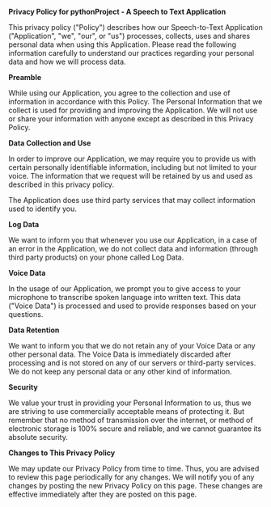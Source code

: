 **Privacy Policy for pythonProject - A Speech to Text Application**

This privacy policy ("Policy") describes how our Speech-to-Text Application ("Application", "we", "our", or "us") processes, collects, uses and shares personal data when using this Application. Please read the following information carefully to understand our practices regarding your personal data and how we will process data.

**Preamble**

While using our Application, you agree to the collection and use of information in accordance with this Policy. The Personal Information that we collect is used for providing and improving the Application. We will not use or share your information with anyone except as described in this Privacy Policy.

**Data Collection and Use**

In order to improve our Application, we may require you to provide us with certain personally identifiable information, including but not limited to your voice. The information that we request will be retained by us and used as described in this privacy policy.

The Application does use third party services that may collect information used to identify you. 

**Log Data**

We want to inform you that whenever you use our Application, in a case of an error in the Application, we do not collect data and information (through third party products) on your phone called Log Data.

**Voice Data**

In the usage of our Application, we prompt you to give access to your microphone to transcribe spoken language into written text. This data ("Voice Data") is processed and used to provide responses based on your questions. 

**Data Retention**

We want to inform you that we do not retain any of your Voice Data or any other personal data. The Voice Data is immediately discarded after processing and is not stored on any of our servers or third-party services. We do not keep any personal data or any other kind of information.

**Security**

We value your trust in providing your Personal Information to us, thus we are striving to use commercially acceptable means of protecting it. But remember that no method of transmission over the internet, or method of electronic storage is 100% secure and reliable, and we cannot guarantee its absolute security.

**Changes to This Privacy Policy**

We may update our Privacy Policy from time to time. Thus, you are advised to review this page periodically for any changes. We will notify you of any changes by posting the new Privacy Policy on this page. These changes are effective immediately after they are posted on this page.